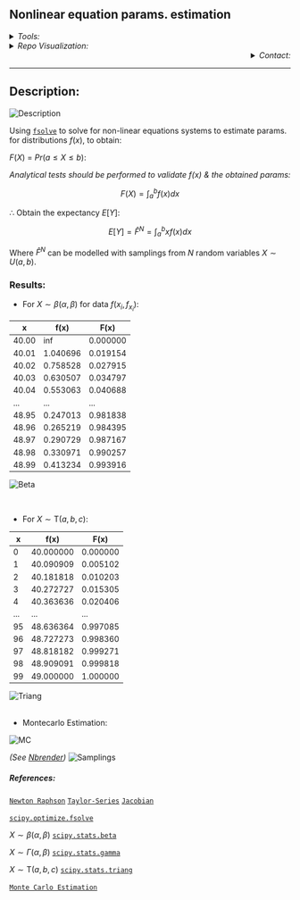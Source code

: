 ## **Nonlinear equation params. estimation**

<Details>
<Summary> <i>Tools:</i> </Summary>

##### Actions:  [![Repo-Visualization-Badge](https://img.shields.io/badge/Action-Visualization-020521?style=square&logo=github&logoColor=white)](https://githubnext.com/projects/repo-visualization)<br>
##### Main Text-Editor:  [![VSCode-Badge](https://img.shields.io/badge/VSCode-007ACC?style=square&logo=visual-studio-code&logoColor=white)](https://code.visualstudio.com/)  [![Jupyter-Badge](https://img.shields.io/badge/Jupyter-F37626?style=flat-square&logo=Jupyter&logoColor=white)](https://jupyter.org/try)<br>
##### Language:  [![Python-Badge](https://img.shields.io/badge/Python-2b6dd6.svg?style=square&logo=Python&logoColor=green)](https://www.python.org)  [![LaTeX-Badge](https://img.shields.io/badge/LaTeX-white.svg?style=square&logo=LaTeX&logoColor=008080)](https://www.latex-project.org)  [![Markdown-Badge](https://img.shields.io/badge/Markdown-000000.svg?style=square&logo=Markdown&logoColor=white)](https://www.markdownguide.org)  [![yaml-Badge](https://img.shields.io/badge/YAML-000000?style=square&logo=yaml&logoColor=red)](https://yaml.org)<br>
##### Libraries:[![Numpy-Badge](https://img.shields.io/badge/Numpy-013243?style=flat-square&logo=numpy&logoColor=white)](https://numpy.org)[![Pandas-Badge](https://img.shields.io/badge/Pandas-150458?style=square&logo=pandas&logoColor=white)](https://pandas.pydata.org)  [![Scipy-Badge](https://img.shields.io/badge/Scipy-darkblue?style=square&logo=scipy&logoColor=white)](https://www.scipy.org)  [![Matplotlib-Badge](https://img.shields.io/badge/Matplotlib-000000?style=flat-square&logo=Matplotlib&logoColor=white)](https://matplotlib.org)<br>
##### Web-Interface:&nbsp;[![React-Badge](https://img.shields.io/badge/React-61DAFB?style=flat-square&logo=react&logoColor=black)](https://create-react-app.dev)&nbsp;<br>
##### Version Control:&nbsp;[![GitHub-Badge](https://img.shields.io/badge/GitHub-100000?style=flat-square&logo=github&logoColor=white)](https://github.com)&nbsp;[![Git-Badge](https://img.shields.io/badge/Git-F05032.svg?style=flat-square&logo=Git&logoColor=white)](https://git-scm.com)<br>
[![Git-Commands](https://img.shields.io/badge/Git%20Commands-gray?style=flat-square&logo=git&logoColor=white)](https://github.com/EstebanMqz/Git-Commands)<br><br>

##### License:&nbsp;[![Creative Commons BY 3.0](https://img.shields.io/badge/License-CC%20BY%203.0-yellow.svg?style=flat-square)](https://creativecommons.org/licenses/by/3.0/)<br>
</Details>

<Details>

<a name ="repo-visualization"></a>

<Summary> <i>Repo Visualization:</i> </Summary>

[![Repository](https://img.shields.io/badge/Repository-0089D6?style=square&logo=microsoft-azure&logoColor=white)](https://mango-dune-07a8b7110.1.azurestaticapps.net/?repo=EstebanMqz%2FNon-linear-eq-parameter-estimation-Samplings)

<img src="diagram.svg" width="280" height="280"><br><br>

</Details>

<div align="right">
<Details>
<Summary> <i>Contact:</i> </Summary>

[![Website](https://img.shields.io/badge/Website-ffffff?style=square&logo=opera&logoColor=red)](https://estebanmqz.com) [![LinkedIn](https://img.shields.io/badge/LinkedIn-041a80?style=square&logo=linkedin&logoColor=white)](https://www.linkedin.com/in/esteban-m65381722210212839/) [![Portfolio](https://img.shields.io/badge/Github-Portfolio-010b38?style=square&logo=github&logoColor=black)](https://estebanmqz.github.io/Portfolio/) [![E-mail](https://img.shields.io/badge/Business-Mail-052ce6?style=square&logo=mail&logoColor=white)](mailto:esteban@esteban.com)

![GitHub Logo](https://github.com/EstebanMqz.png?size=50) [![Github](https://img.shields.io/badge/Github-000000?style=square&logo=github&logoColor=white)](https://github.com/EstebanMqz)

</Details></div>

---

## **Description:**

![Description](https://github.com/EstebanMqz/Non-linear-equation-Parameter-estimation/blob/main/images/Description.jpg)


Using [`fsolve`](#README.md#References) to solve for non-linear equations systems to estimate params. for distributions $f(x)$, to obtain:

$F(X)$ = ${Pr}(a \leq X \leq b)$:

<i>Analytical tests should be performed to validate $f(x)$ $\&$ the obtained params:</i>


$$F(X) = \int_{a}^{b} f(x) dx$$ 

$\therefore$ Obtain the expectancy $E[Y]$:

$$E [Y] = \hat{F}^{N} = \int_{a}^{b} x f(x) dx$$ 

Where $\hat{F}^{N}$ can be modelled with samplings from $N$ random variables $X \sim U(a,b)$.

### **Results:**

+ For $X\sim\beta(\alpha, \beta)$ for data $f(x_{i}, f_{x_{i}}):$ <br>

|   x   |   f(x)   |   F(x)   |
|-------|---------|---------|
| 40.00 |   inf   | 0.000000|
| 40.01 | 1.040696| 0.019154|
| 40.02 | 0.758528| 0.027915|
| 40.03 | 0.630507| 0.034797|
| 40.04 | 0.553063| 0.040688|
|  ...  |   ...   |   ...   |
| 48.95 | 0.247013| 0.981838|
| 48.96 | 0.265219| 0.984395|
| 48.97 | 0.290729| 0.987167|
| 48.98 | 0.330971| 0.990257|
| 48.99 | 0.413234| 0.993916|

![Beta](https://github.com/EstebanMqz/Non-linear-equation-Parameter-estimation/blob/main/images/Beta(x%2Ca%2Cb).png)

<br>

+ For $X\sim\text{T}(a,b,c)$:

|   x   |   f(x)   |   F(x)   |
|-------|---------|---------|
|  0    | 40.000000| 0.000000|
|  1    | 40.090909| 0.005102|
|  2    | 40.181818| 0.010203|
|  3    | 40.272727| 0.015305|
|  4    | 40.363636| 0.020406|
|  ...  |   ...   |   ...   |
|  95   | 48.636364| 0.997085|
|  96   | 48.727273| 0.998360|
|  97   | 48.818182| 0.999271|
|  98   | 48.909091| 0.999818|
|  99   | 49.000000| 1.000000|

![Triang](https://github.com/EstebanMqz/Non-linear-equation-Parameter-estimation/blob/main/images/Triang(x%2Cc%2Ca%2Cb).png)<br><br>

+ Montecarlo Estimation:<br>

![MC](https://github.com/EstebanMqz/Non-linear-equation-Parameter-estimation/blob/main/images/MC.jpg)<br>

<i>(See [Nbrender]())</i>
![Samplings](https://github.com/EstebanMqz/Non-linear-equation-Parameter-estimation/blob/main/images/MC_Samplings.png)


##### References: 
[`Newton Raphson`](https://en.wikipedia.org/wiki/Newton%27s_method) [`Taylor-Series`](https://en.wikipedia.org/wiki/Taylor_series) [`Jacobian`](https://en.wikipedia.org/wiki/Jacobian_matrix_and_determinant)

[`scipy.optimize.fsolve`](https://docs.scipy.org/doc/scipy/reference/generated/scipy.optimize.fsolve.html)<br>

$X\sim\beta(\alpha, \beta)$ [`scipy.stats.beta`](https://docs.scipy.org/doc/scipy/reference/generated/scipy.stats.beta.html)<br>

$X\sim\Gamma(\alpha, \beta)$ [`scipy.stats.gamma`](https://docs.scipy.org/doc/scipy/reference/generated/scipy.stats.gamma.html)<br>

$X\sim\text{T}(a,b,c)$ [`scipy.stats.triang`](https://docs.scipy.org/doc/scipy/reference/generated/scipy.stats.triang.html)

[`Monte Carlo Estimation`](https://phyusdb.files.wordpress.com/2013/03/monte-carlo-methods-second-revised-and-enlarged-edition.pdf)
